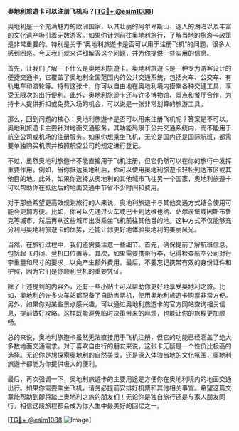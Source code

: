 **奥地利旅遊卡可以注册飞机吗？[[TG💪+ @esim1088](https://t.me/s/esim1088)]**

奥地利是一个充满魅力的欧洲国家，以其壮丽的阿尔卑斯山、迷人的湖泊以及丰富的文化遗产吸引着无数游客。如果你计划前往奥地利旅行，了解当地的旅游卡政策是非常重要的。特别是关于“奥地利旅遊卡是否可以用于注册飞机”的问题，很多人感到困惑。今天我们就来详细解答这个问题，并为你提供一些实用的信息。

首先，让我们了解一下什么是奥地利旅遊卡。奥地利旅遊卡是一种专为游客设计的便捷交通卡，它覆盖了奥地利全国范围内的公共交通系统，包括火车、公交车、有轨电车和渡轮等。持有这张卡，你可以自由地在奥地利境内搭乘各种交通工具，享受无限次的出行便利。此外，奥地利旅遊卡还与许多博物馆、景点和餐厅合作，为持卡人提供折扣或免费入场的机会，可以说是一张非常划算的旅游工具。

那么，回到问题的核心：奥地利旅遊卡是否可以用来注册飞机呢？答案是不可以。奥地利旅遊卡主要针对地面交通服务，其功能局限于公共交通系统内，而不能用于航空公司或机场的注册服务。如果你想乘坐飞机，无论是国内还是国际航班，都需要单独购买机票并按照航空公司的规定进行登记。

不过，虽然奥地利旅遊卡不能直接用于飞机注册，但它仍然可以在你的旅行中发挥重要作用。例如，当你抵达奥地利后，你可以使用奥地利旅遊卡轻松到达市区或其他目的地。此外，如果你选择从奥地利的其他城市飞往另一个国家，奥地利旅遊卡可以帮助你在抵达后的地面交通中节省不少时间和费用。

对于那些希望更高效规划旅行的人来说，奥地利旅遊卡与其他交通方式结合使用可能会更加方便。比如，你可以先通过火车或巴士到达维也纳、萨尔茨堡或因斯布鲁克等城市，然后再从这些城市出发乘坐飞机前往其他目的地。这种方式不仅能够充分利用奥地利旅遊卡的优势，还能让你更好地体验奥地利的美丽风光。

当然，在旅行过程中，我们还需要注意一些细节。首先，确保提前了解航班信息，包括起飞时间、登机口位置等。其次，如果需要携带行李，记得检查航空公司对行李重量和尺寸的要求，以免产生额外费用。最后，不要忘记携带有效的身份证件和护照，因为它们是你顺利登机的重要凭证。

除了上述提到的内容外，还有一些小贴士可以帮助你更好地享受奥地利之旅。比如，奥地利的许多火车站都配备了自助售票机，使用奥地利旅遊卡购票非常方便。另外，如果你对某些景点感兴趣，可以通过奥地利旅遊卡的官方网站查询相关信息，提前做好攻略。这样既能避免临时决策带来的麻烦，也能让你的旅程更加顺畅。

总的来说，奥地利旅遊卡虽然无法直接用于飞机注册，但它的功能已经涵盖了绝大多数地面交通需求。对于喜欢自由行的朋友来说，这张卡无疑是一个性价比极高的选择。无论你是想探索奥地利的自然美景，还是深入体验当地的文化氛围，奥地利旅遊卡都能为你提供极大的便利。

最后，再次强调一下，奥地利旅遊卡的主要用途是方便你在奥地利境内的地面交通出行。如果你需要乘坐飞机，请务必提前安排好机票和其他相关事宜。希望这篇文章能帮助到即将踏上奥地利之旅的朋友们！无论你是独自旅行还是与家人朋友同行，相信这段旅程都会成为你人生中最美好的回忆之一。

[[TG💪+ @esim1088](https://t.me/s/esim1088) ![Image](https://i.postimg.cc/4NQfJmqS/Snipaste-2025-05-13-00-14-12.png)]